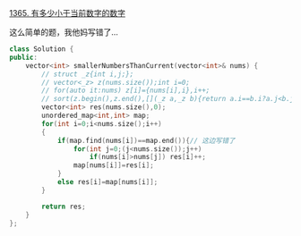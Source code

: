 [1365. 有多少小于当前数字的数字](https://leetcode-cn.com/problems/how-many-numbers-are-smaller-than-the-current-number/)

这么简单的题，我他妈写错了...
```cpp
class Solution {
public:
    vector<int> smallerNumbersThanCurrent(vector<int>& nums) {
        // struct _z{int i,j;};
        // vector<_z> z(nums.size());int i=0;
        // for(auto it:nums) z[i]={nums[i],i},i++;
        // sort(z.begin(),z.end(),[](_z a,_z b){return a.i==b.i?a.j<b.j:a.i<b.i;});
        vector<int> res(nums.size(),0);
        unordered_map<int,int> map;
        for(int i=0;i<nums.size();i++)
        {   
            if(map.find(nums[i])==map.end()){// 这边写错了
                for(int j=0;(j<nums.size());j++)
                    if(nums[i]>nums[j]) res[i]++;
                map[nums[i]]=res[i];  
            }
            else res[i]=map[nums[i]];
        }

        return res;
    }
};
```